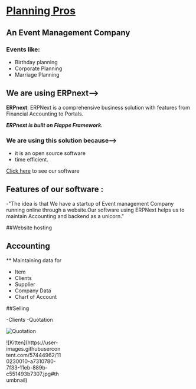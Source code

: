 # [Planning Pros](https://46867a9007f2.ngrok.io/planning-pros)
## An Event Management Company
### Events like:
- Birthday planning
- Corporate Planning
- Marriage Planning

## We are using ERPnext-->
**ERPnext**: ERPNext is a comprehensive business solution with features from Financial Accounting to Portals.

***ERPnext is built on Flappe Framework.***

### We are using this solution because-->
- it is an open source software 
- time efficient. 

[Click here](https://46867a9007f2.ngrok.io/planning-pros) to see our software

## Features of our software :
-"The idea is that We have a startup of Event management Company running online through a website.Our software using ERPNext helps us to maintain Accounting and backend as a unicorn."

##Website hosting
## Accounting 
** Maintaining data for
- Item
- Clients 
- Supplier
- Company Data
- Chart of Account

##Selling

-Clients
-Quotation

![Quotation](https://user-images.githubusercontent.com/57444962/110230010-a7310780-7f33-11eb-889b-c551493b7307.jpg#thumbnail)

<div style="width:150px; height:100px">
![Kitten](https://user-images.githubusercontent.com/57444962/110230010-a7310780-7f33-11eb-889b-c551493b7307.jpg#thumbnail)
</div>









